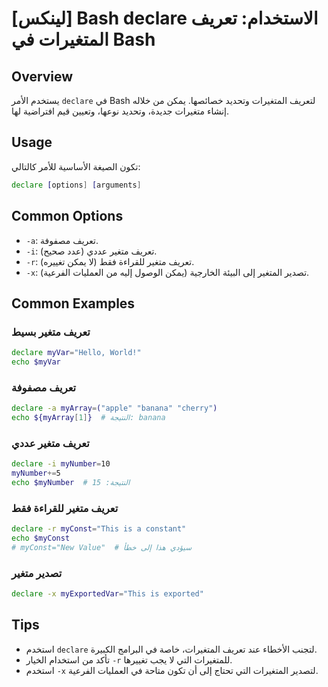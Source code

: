 # [لينكس] Bash declare الاستخدام: تعريف المتغيرات في Bash

## Overview
يستخدم الأمر `declare` في Bash لتعريف المتغيرات وتحديد خصائصها. يمكن من خلاله إنشاء متغيرات جديدة، وتحديد نوعها، وتعيين قيم افتراضية لها.

## Usage
تكون الصيغة الأساسية للأمر كالتالي:

```bash
declare [options] [arguments]
```

## Common Options
- `-a`: تعريف مصفوفة.
- `-i`: تعريف متغير عددي (عدد صحيح).
- `-r`: تعريف متغير للقراءة فقط (لا يمكن تغييره).
- `-x`: تصدير المتغير إلى البيئة الخارجية (يمكن الوصول إليه من العمليات الفرعية).

## Common Examples

### تعريف متغير بسيط
```bash
declare myVar="Hello, World!"
echo $myVar
```

### تعريف مصفوفة
```bash
declare -a myArray=("apple" "banana" "cherry")
echo ${myArray[1]}  # النتيجة: banana
```

### تعريف متغير عددي
```bash
declare -i myNumber=10
myNumber+=5
echo $myNumber  # النتيجة: 15
```

### تعريف متغير للقراءة فقط
```bash
declare -r myConst="This is a constant"
echo $myConst
# myConst="New Value"  # سيؤدي هذا إلى خطأ
```

### تصدير متغير
```bash
declare -x myExportedVar="This is exported"
```

## Tips
- استخدم `declare` لتجنب الأخطاء عند تعريف المتغيرات، خاصة في البرامج الكبيرة.
- تأكد من استخدام الخيار `-r` للمتغيرات التي لا يجب تغييرها.
- استخدم `-x` لتصدير المتغيرات التي تحتاج إلى أن تكون متاحة في العمليات الفرعية.